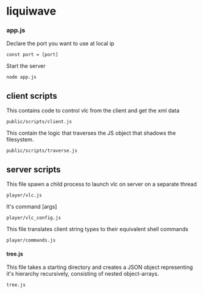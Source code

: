 # liquiwave

### app.js

Declare the port you want to use at local ip
```
const port = [port]
```
Start the server 
```
node app.js
```

## client scripts
This contains code to control vlc from the client and get the xml data
```
public/scripts/client.js
```
This contain the logic that traverses the JS object that shadows the filesystem. 
```
public/scripts/traverse.js
```
## server scripts
This file spawn a child process to launch vlc on server on a separate thread
```
player/vlc.js
```
It's command [args]
```
player/vlc_config.js
```
This file translates client string types to their equivalent shell commands
```
player/commands.js
```
#### tree.js
This file takes a starting directory and creates a JSON object representing it's hierarchy recursively, consisting of nested object-arrays.
```
tree.js
```
